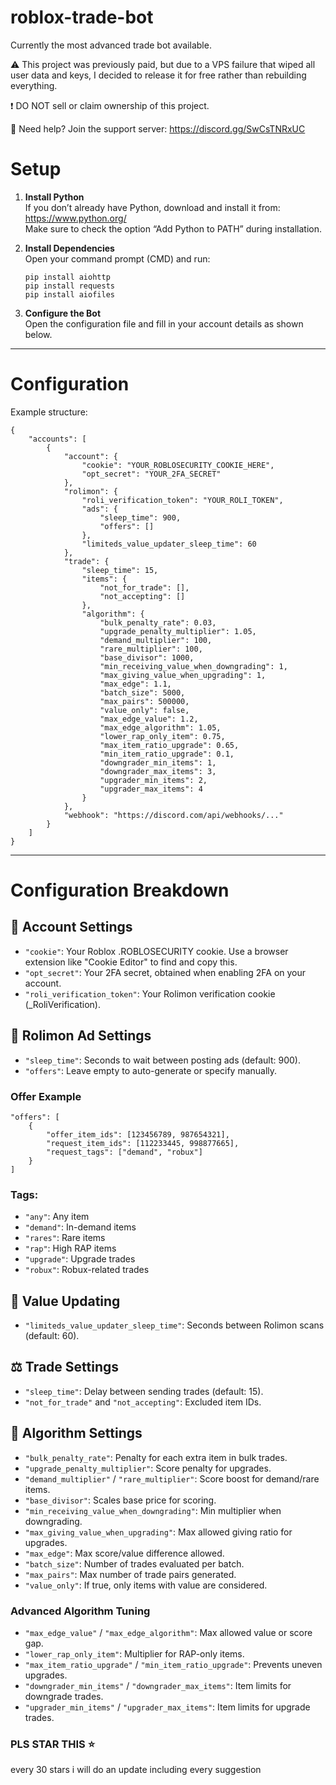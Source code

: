 # roblox-trade-bot

Currently the most advanced trade bot available.

⚠️ This project was previously paid, but due to a VPS failure that wiped all user data and keys, I decided to release it for free rather than rebuilding everything.

❗ DO NOT sell or claim ownership of this project.

💬 Need help? Join the support server: https://discord.gg/SwCsTNRxUC


# Setup

1. **Install Python**  
   If you don’t already have Python, download and install it from: https://www.python.org/  
   Make sure to check the option “Add Python to PATH” during installation.

2. **Install Dependencies**  
   Open your command prompt (CMD) and run:

   ```
   pip install aiohttp
   pip install requests
   pip install aiofiles
   ```

3. **Configure the Bot**  
   Open the configuration file and fill in your account details as shown below.

---

# Configuration

Example structure:

```
{
    "accounts": [
        {
            "account": {
                "cookie": "YOUR_ROBLOSECURITY_COOKIE_HERE",
                "opt_secret": "YOUR_2FA_SECRET"
            },
            "rolimon": {
                "roli_verification_token": "YOUR_ROLI_TOKEN",
                "ads": {
                    "sleep_time": 900,
                    "offers": []
                },
                "limiteds_value_updater_sleep_time": 60
            },
            "trade": {
                "sleep_time": 15,
                "items": {
                    "not_for_trade": [],
                    "not_accepting": []
                },
                "algorithm": {
                    "bulk_penalty_rate": 0.03,
                    "upgrade_penalty_multiplier": 1.05,
                    "demand_multiplier": 100,
                    "rare_multiplier": 100,
                    "base_divisor": 1000,
                    "min_receiving_value_when_downgrading": 1,
                    "max_giving_value_when_upgrading": 1,
                    "max_edge": 1.1,
                    "batch_size": 5000,
                    "max_pairs": 500000,
                    "value_only": false,
                    "max_edge_value": 1.2,
                    "max_edge_algorithm": 1.05,
                    "lower_rap_only_item": 0.75,
                    "max_item_ratio_upgrade": 0.65,
                    "min_item_ratio_upgrade": 0.1,
                    "downgrader_min_items": 1,
                    "downgrader_max_items": 3,
                    "upgrader_min_items": 2,
                    "upgrader_max_items": 4
                }
            },
            "webhook": "https://discord.com/api/webhooks/..."
        }
    ]
}
```

---

# Configuration Breakdown


## 🧾 Account Settings
- `"cookie"`: Your Roblox .ROBLOSECURITY cookie. Use a browser extension like "Cookie Editor" to find and copy this.
- `"opt_secret"`: Your 2FA secret, obtained when enabling 2FA on your account.
- `"roli_verification_token"`: Your Rolimon verification cookie (_RoliVerification).

## 📢 Rolimon Ad Settings
- `"sleep_time"`: Seconds to wait between posting ads (default: 900).
- `"offers"`: Leave empty to auto-generate or specify manually.

### Offer Example
```
"offers": [
    {
        "offer_item_ids": [123456789, 987654321],
        "request_item_ids": [112233445, 998877665],
        "request_tags": ["demand", "robux"]
    }
]
```

### Tags:
- `"any"`: Any item
- `"demand"`: In-demand items
- `"rares"`: Rare items
- `"rap"`: High RAP items
- `"upgrade"`: Upgrade trades
- `"robux"`: Robux-related trades

## 🔄 Value Updating
- `"limiteds_value_updater_sleep_time"`: Seconds between Rolimon scans (default: 60).

## ⚖️ Trade Settings
- `"sleep_time"`: Delay between sending trades (default: 15).
- `"not_for_trade"` and `"not_accepting"`: Excluded item IDs.

## 🧠 Algorithm Settings
- `"bulk_penalty_rate"`: Penalty for each extra item in bulk trades.
- `"upgrade_penalty_multiplier"`: Score penalty for upgrades.
- `"demand_multiplier"` / `"rare_multiplier"`: Score boost for demand/rare items.
- `"base_divisor"`: Scales base price for scoring.
- `"min_receiving_value_when_downgrading"`: Min multiplier when downgrading.
- `"max_giving_value_when_upgrading"`: Max allowed giving ratio for upgrades.
- `"max_edge"`: Max score/value difference allowed.
- `"batch_size"`: Number of trades evaluated per batch.
- `"max_pairs"`: Max number of trade pairs generated.
- `"value_only"`: If true, only items with value are considered.

### Advanced Algorithm Tuning
- `"max_edge_value"` / `"max_edge_algorithm"`: Max allowed value or score gap.
- `"lower_rap_only_item"`: Multiplier for RAP-only items.
- `"max_item_ratio_upgrade"` / `"min_item_ratio_upgrade"`: Prevents uneven upgrades.
- `"downgrader_min_items"` / `"downgrader_max_items"`: Item limits for downgrade trades.
- `"upgrader_min_items"` / `"upgrader_max_items"`: Item limits for upgrade trades.



### PLS STAR THIS ⭐
every 30 stars i will do an update including every suggestion
